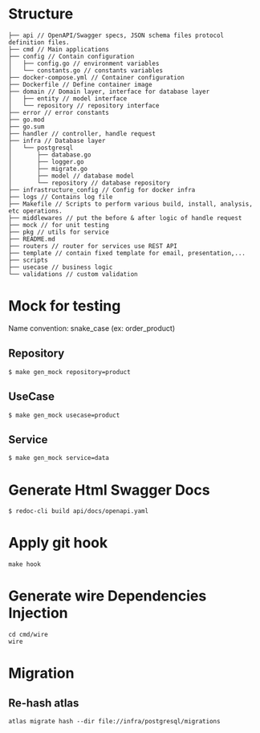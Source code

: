 # Structure

```
├── api // OpenAPI/Swagger specs, JSON schema files protocol definition files.
├── cmd // Main applications
├── config // Contain configuration
│   ├── config.go // environment variables
│   └── constants.go // constants variables
├── docker-compose.yml // Container configuration
├── Dockerfile // Define container image
├── domain // Domain layer, interface for database layer
│   ├── entity // model interface
│   └── repository // repository interface
├── error // error constants
├── go.mod
├── go.sum
├── handler // controller, handle request
├── infra // Database layer
│   └── postgresql
│       ├── database.go
│       ├── logger.go
│       ├── migrate.go
│       ├── model // database model
│       └── repository // database repository
├── infrastructure_config // Config for docker infra
├── logs // Contains log file
├── Makefile // Scripts to perform various build, install, analysis, etc operations.
├── middlewares // put the before & after logic of handle request
├── mock // for unit testing
├── pkg // utils for service
├── README.md
├── routers // router for services use REST API
├── template // contain fixed template for email, presentation,...
├── scripts
├── usecase // business logic
└── validations // custom validation
```

# Mock for testing

Name convention: snake_case (ex: order_product)

## Repository

```shell
$ make gen_mock repository=product
```

## UseCase

```shell
$ make gen_mock usecase=product
```

## Service

```shell
$ make gen_mock service=data
```

# Generate Html Swagger Docs

```shell
$ redoc-cli build api/docs/openapi.yaml
```

# Apply git hook

```shell
make hook
```

# Generate wire Dependencies Injection

```shell
cd cmd/wire
wire
```

# Migration

## Re-hash atlas

```shell
atlas migrate hash --dir file://infra/postgresql/migrations
```

